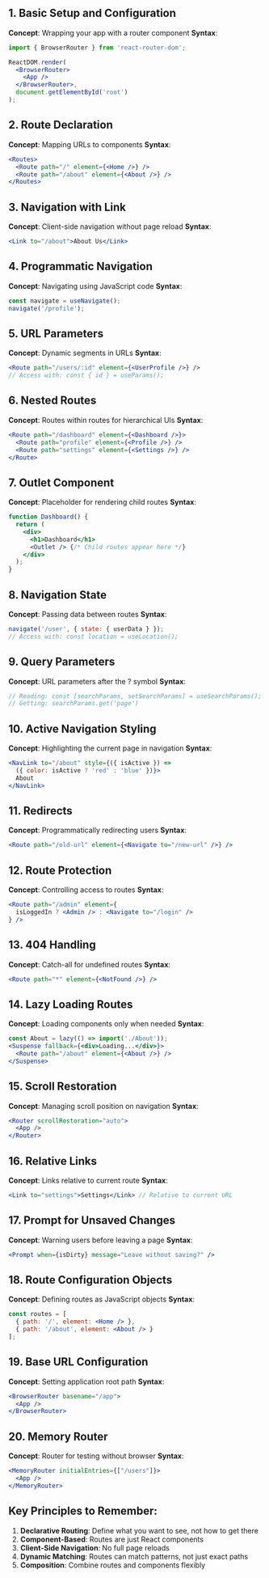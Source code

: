 
## 1. Basic Setup and Configuration
**Concept**: Wrapping your app with a router component
**Syntax**:
```jsx
import { BrowserRouter } from 'react-router-dom';

ReactDOM.render(
  <BrowserRouter>
    <App />
  </BrowserRouter>,
  document.getElementById('root')
);
```

## 2. Route Declaration
**Concept**: Mapping URLs to components
**Syntax**:
```jsx
<Routes>
  <Route path="/" element={<Home />} />
  <Route path="/about" element={<About />} />
</Routes>
```

## 3. Navigation with Link
**Concept**: Client-side navigation without page reload
**Syntax**:
```jsx
<Link to="/about">About Us</Link>
```

## 4. Programmatic Navigation
**Concept**: Navigating using JavaScript code
**Syntax**:
```jsx
const navigate = useNavigate();
navigate('/profile');
```

## 5. URL Parameters
**Concept**: Dynamic segments in URLs
**Syntax**:
```jsx
<Route path="/users/:id" element={<UserProfile />} />
// Access with: const { id } = useParams();
```

## 6. Nested Routes
**Concept**: Routes within routes for hierarchical UIs
**Syntax**:
```jsx
<Route path="/dashboard" element={<Dashboard />}>
  <Route path="profile" element={<Profile />} />
  <Route path="settings" element={<Settings />} />
</Route>
```

## 7. Outlet Component
**Concept**: Placeholder for rendering child routes
**Syntax**:
```jsx
function Dashboard() {
  return (
    <div>
      <h1>Dashboard</h1>
      <Outlet /> {/* Child routes appear here */}
    </div>
  );
}
```

## 8. Navigation State
**Concept**: Passing data between routes
**Syntax**:
```jsx
navigate('/user', { state: { userData } });
// Access with: const location = useLocation();
```

## 9. Query Parameters
**Concept**: URL parameters after the ? symbol
**Syntax**:
```jsx
// Reading: const [searchParams, setSearchParams] = useSearchParams();
// Getting: searchParams.get('page')
```

## 10. Active Navigation Styling
**Concept**: Highlighting the current page in navigation
**Syntax**:
```jsx
<NavLink to="/about" style={({ isActive }) => 
  ({ color: isActive ? 'red' : 'blue' })}>
  About
</NavLink>
```

## 11. Redirects
**Concept**: Programmatically redirecting users
**Syntax**:
```jsx
<Route path="/old-url" element={<Navigate to="/new-url" />} />
```

## 12. Route Protection
**Concept**: Controlling access to routes
**Syntax**:
```jsx
<Route path="/admin" element={
  isLoggedIn ? <Admin /> : <Navigate to="/login" />
} />
```

## 13. 404 Handling
**Concept**: Catch-all for undefined routes
**Syntax**:
```jsx
<Route path="*" element={<NotFound />} />
```

## 14. Lazy Loading Routes
**Concept**: Loading components only when needed
**Syntax**:
```jsx
const About = lazy(() => import('./About'));
<Suspense fallback={<div>Loading...</div>}>
  <Route path="/about" element={<About />} />
</Suspense>
```

## 15. Scroll Restoration
**Concept**: Managing scroll position on navigation
**Syntax**:
```jsx
<Router scrollRestoration="auto">
  <App />
</Router>
```

## 16. Relative Links
**Concept**: Links relative to current route
**Syntax**:
```jsx
<Link to="settings">Settings</Link> // Relative to current URL
```

## 17. Prompt for Unsaved Changes
**Concept**: Warning users before leaving a page
**Syntax**:
```jsx
<Prompt when={isDirty} message="Leave without saving?" />
```

## 18. Route Configuration Objects
**Concept**: Defining routes as JavaScript objects
**Syntax**:
```jsx
const routes = [
  { path: '/', element: <Home /> },
  { path: '/about', element: <About /> }
];
```

## 19. Base URL Configuration
**Concept**: Setting application root path
**Syntax**:
```jsx
<BrowserRouter basename="/app">
  <App />
</BrowserRouter>
```

## 20. Memory Router
**Concept**: Router for testing without browser
**Syntax**:
```jsx
<MemoryRouter initialEntries={["/users"]}>
  <App />
</MemoryRouter>
```

## Key Principles to Remember:

1. **Declarative Routing**: Define what you want to see, not how to get there
2. **Component-Based**: Routes are just React components
3. **Client-Side Navigation**: No full page reloads
4. **Dynamic Matching**: Routes can match patterns, not just exact paths
5. **Composition**: Combine routes and components flexibly

